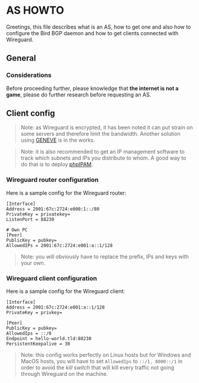 # AS HOWTO

Greetings, this file describes what is an AS, how to get one and also how to configure the Bird BGP daemon and how to get clients connected with Wireguard.

## General

### Considerations

Before proceeding further, please knowledge that **the internet is not a game**, please do further research before requesting an AS.

## Client config

> Note: as Wireguard is encrypted, it has been noted it can put strain on some servers and therefore limit the bandwidth. Another solution using [GENEVE](https://www.redhat.com/en/blog/what-geneve) is in the works.

> Note: it is also recommended to get an IP management software to track which subnets and IPs you distribute to whom. A good way to do that is to deploy [phpIPAM](https://phpipam.net/).

### Wireguard router configuration

Here is a sample config for the Wireguard router:
```wireguard
[Interface]
Address = 2001:67c:2724:e000:1::/80
PrivateKey = privatekey=
ListenPort = 88230

# Own PC
[Peer]
PublicKey = pubkey=
AllowedIPs = 2001:67c:2724:e001:a::1/128
```

> Note: you will obviously have to replace the prefix, IPs and keys with your own.

### Wireguard client configuration

Here is a sample config for the Wireguard client:
```wireguard
[Interface]
Address = 2001:67c:2724:e001:a::1/128
PrivateKey = privkey=

[Peer]
PublicKey = pubkey=
AllowedIps = ::/0
Endpoint = hello-world.tld:88230
PersistentKeepalive = 30
```

> Note: this config works perfectly on Linux hosts but for Windows and MacOS hosts, you will have to set `AllowedIps` to `::/1, 8000::/1` in order to avoid the *kill switch* that will kill every traffic not going through Wireguard on the machine.
